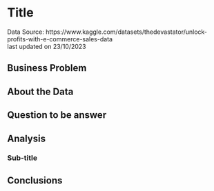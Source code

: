 <h1>Title</h1> 
Data Source: https://www.kaggle.com/datasets/thedevastator/unlock-profits-with-e-commerce-sales-data
<br>last updated on 23/10/2023
<h2>Business Problem</h2>
<h2>About the Data</h2>
<h2>Question to be answer</h2>
<h2>Analysis</h2>
<h3>Sub-title</h3>



<h2>Conclusions</h2>


